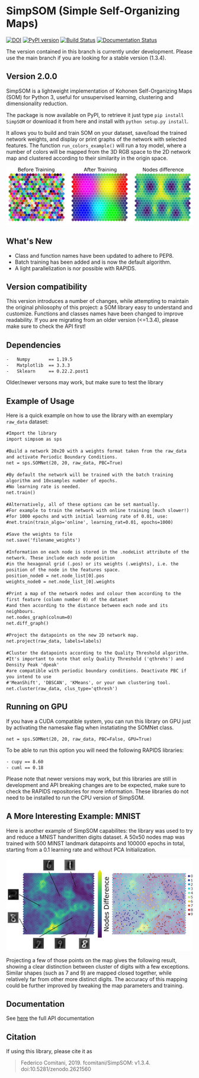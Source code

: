 # SimpSOM (Simple Self-Organizing Maps)

[![DOI](https://zenodo.org/badge/91130860.svg)](https://zenodo.org/badge/latestdoi/91130860)
[![PyPI version](https://badge.fury.io/py/SimpSOM.svg)](https://badge.fury.io/py/simpsom)
[![Build Status](https://travis-ci.org/fcomitani/simpsom.svg?branch=master)](https://travis-ci.org/fcomitani/simpsom)
[![Documentation Status](https://readthedocs.org/projects/simpsom/badge/?version=latest)](https://simpsom.readthedocs.io/en/latest/?badge=latest)

The version contained in this branch is currently under development.
Please use the main branch if you are looking for a stable version (1.3.4).

## Version 2.0.0

SimpSOM is a lightweight implementation of Kohonen Self-Organizing Maps
(SOM) for Python 3, useful for unsupervised learning,
clustering and dimensionality reduction.

The package is now available on PyPI, to retrieve it just type
`pip install SimpSOM` or download it from here and install with
`python setup.py install`.

It allows you to build and train SOM on your dataset, save/load the trained
network weights, and display or print graphs of the network with
selected features. The function `run_colors_example()` will run a toy
model, where a number of colors will be mapped from the 3D RGB space to
the 2D network map and clustered according to their similarity in the
origin space.

![](./docs/figs/colorExample.png)

## What\'s New

- Class and function names have been updated to adhere to PEP8.
- Batch training has been added and is now the default algorithm.
- A light parallelization is nor possible with RAPIDS.

## Version compatibility

This version introduces a number of changes, while attempting to maintain
the original philosophy of this project: a SOM library easy to understand and customize.
Functions and classes names have been changed to improve readability.
If you are migrating from an older version (<=1.3.4), please make sure to check the API first!

## Dependencies

```
-   Numpy		== 1.19.5 
-   Matplotlib	== 3.3.3 
-   Sklearn		== 0.22.2.post1 
```

Older/newer versons may work, but make sure to test the library


## Example of Usage

Here is a quick example on how to use the library with an exemplary `raw_data`
dataset:

    #Import the library
    import simpsom as sps

    #Build a network 20x20 with a weights format taken from the raw_data and activate Periodic Boundary Conditions. 
    net = sps.SOMNet(20, 20, raw_data, PBC=True)

    #By default the network will be trained with the batch training algorithm and 10xsamples number of epochs.
    #No learning rate is needed.
    net.train()

    #Alternatively, all of these options can be set mantually. 
    #For example to train the network with online training (much slower!)
    #for 1000 epochs and with initial learning rate of 0.01, use:
    #net.train(train_algo='online', learning_rat=0.01, epochs=1000)

    #Save the weights to file
    net.save('filename_weights')

    #Information on each node is stored in the .nodeList attribute of the network. These include each node position
    #in the hexagonal grid (.pos) or its weights (.weights), i.e. the position of the node in the features space.
    position_node0 = net.node_list[0].pos
    weights_node0 = net.node_list_[0].weights 

    #Print a map of the network nodes and colour them according to the first feature (column number 0) of the dataset
    #and then according to the distance between each node and its neighbours.
    net.nodes_graph(colnum=0)
    net.diff_graph()

    #Project the datapoints on the new 2D network map.
    net.project(raw_data, labels=labels)

    #Cluster the datapoints according to the Quality Threshold algorithm.
    #It's important to note that only Quality Threshold ('qthrehs') and Density Peak 'dpeak'
    #are compatible with periodic boundary conditions. Deactivate PBC if you intend to use
    #'MeanShift', 'DBSCAN', 'KMeans', or your own clustering tool.
    net.cluster(raw_data, clus_type='qthresh')	
    
 ## Running on GPU
 
 If you have a CUDA compatible system, you can run this library on GPU just by activating the
 namesake flag when instatiating the SOMNet class.
 
 	net = sps.SOMNet(20, 20, raw_data, PBC=False, GPU=True)
	
To be able to run this option you will need the following RAPIDS libraries:

```
- cupy == 8.60
- cuml == 0.18
```

Please note that newer versions may work, but this libraries are still in development and API breaking
changes are to be expected, make sure to check the RAPIDS repositories for more information.
These libraries do not need to be installed to run the CPU version of SimpSOM.
	
## A More Interesting Example: MNIST

Here is another example of SimpSOM capabilites: the library was used to try and reduce a MNIST handwritten digits dataset. A 50x50 nodes map was trained with 500 MINST landmark datapoints and 100000 epochs in total, starting from a 0.1 learning rate and without PCA Initialization.

![](./docs/figs/nD_annotated.png)

Projecting a few of those points on the map gives the following result, showing a clear distinction between cluster of digits with a few exceptions. Similar shapes (such as 7 and 9) are mapped closed together, while relatively far from other more distinct digits. The accuracy of this mapping could be further improved by tweaking the map parameters and training.
	
## Documentation

See [here](https://simpsom.readthedocs.io/en/master/) the full API documentation

## Citation

If using this library, please cite it as

> Federico Comitani, 2019. fcomitani/SimpSOM: v1.3.4. doi:10.5281/zenodo.2621560

